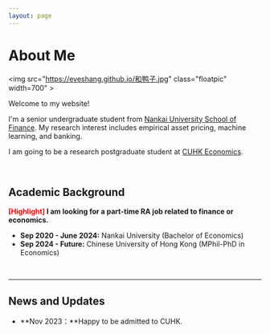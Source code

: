 ```yaml
---
layout: page
---
```


# About Me

<img src="https://eveshang.github.io/和鸭子.jpg" class="floatpic" width=700" >

Welcome to my website!

I'm a senior undergraduate student from [Nankai University School of Finance](http://en.finance.nankai.edu.cn/). My research interest includes empirical asset pricing, machine learning, and banking.

I am going to be a research postgraduate student at [CUHK Economics](https://www.econ.cuhk.edu.hk/econ/en-gb/).

<br>

## Academic Background

**<font color='red'>[Highlight]</font> I am looking for a part-time RA job related to finance or economics.**

- **Sep 2020 - June 2024:** Nankai University (Bachelor of Economics)
- **Sep 2024 - Future:** Chinese University of Hong Kong (MPhil-PhD in Economics)

<br>

---

## News and Updates

- **Nov 2023：**Happy to be admitted to CUHK.

<br>

